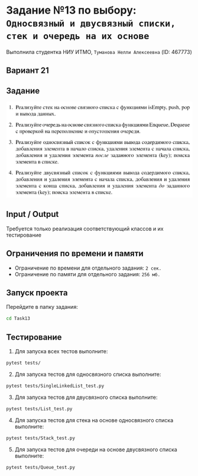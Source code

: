 # Задание №13 по выбору: `Односвязный и двусвязный списки, стек и очередь на их основе`
Выполнила студентка НИУ ИТМО, `Туманова Нелли Алексеевна` (ID: 467773)

## Вариант 21

## Задание 
![img.png](task.png)

## Input / Output 
Требуется только реализация соответствующий классов и их тестирование

## Ограничения по времени и памяти

- Ограничение по времени для отдельного задания: `2 сек.`
- Ограничение по памяти для отдельного задания: `256 мб.`

## Запуск проекта
Перейдите в папку задания:
```bash
cd Task13
```

## Тестирование
1. Для запуска всех тестов выполните:
```bash
pytest tests/
```

2. Для запуска тестов для односвязного списка выполните:
```bash
pytest tests/SingleLinkedList_test.py
```

3. Для запуска тестов для двусвязного списка выполните:
```bash
pytest tests/List_test.py
```

4. Для запуска тестов для стека на основе односвязного списка выполните:
```bash
pytest tests/Stack_test.py
```

5. Для запуска тестов для очереди на основе двусвязного списка выполните:
```bash
pytest tests/Queue_test.py
```

